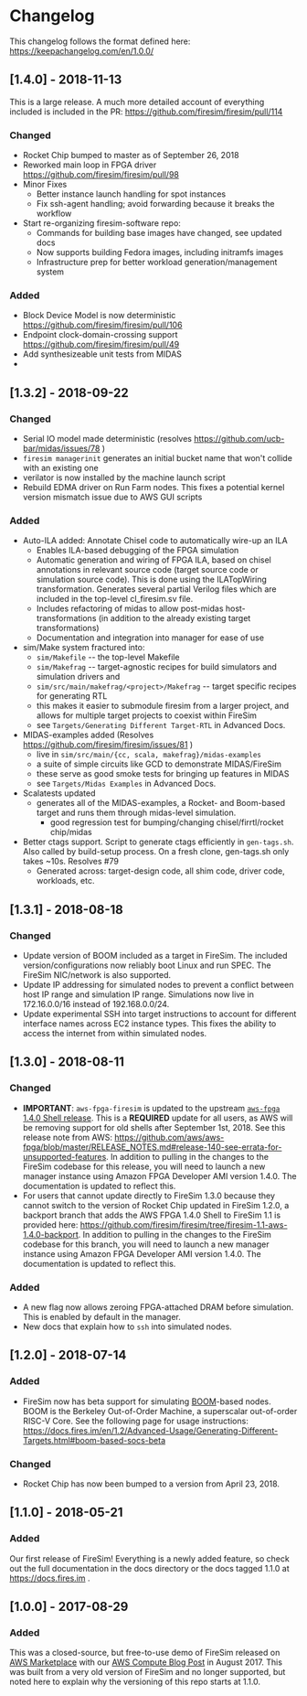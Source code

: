 # Changelog

This changelog follows the format defined here: https://keepachangelog.com/en/1.0.0/

## [1.4.0] - 2018-11-13

This is a large release. A much more detailed account of everything included is included in the PR: https://github.com/firesim/firesim/pull/114

### Changed

* Rocket Chip bumped to master as of September 26, 2018
* Reworked main loop in FPGA driver https://github.com/firesim/firesim/pull/98
* Minor Fixes
    * Better instance launch handling for spot instances
    * Fix ssh-agent handling; avoid forwarding because it breaks the workflow
* Start re-organizing firesim-software repo:
    * Commands for building base images have changed, see updated docs
    * Now supports building Fedora images, including initramfs images
    * Infrastructure prep for better workload generation/management system
    
### Added

* Block Device Model is now deterministic https://github.com/firesim/firesim/pull/106
* Endpoint clock-domain-crossing support https://github.com/firesim/firesim/pull/49
* Add synthesizeable unit tests from MIDAS
* 



## [1.3.2] - 2018-09-22

### Changed

* Serial IO model made deterministic (resolves https://github.com/ucb-bar/midas/issues/78 )
* `firesim managerinit` generates an initial bucket name that won't collide with an existing one
* verilator is now installed by the machine launch script 
* Rebuild EDMA driver on Run Farm nodes. This fixes a potential kernel version mismatch issue due to AWS GUI scripts

### Added

* Auto-ILA added: Annotate Chisel code to automatically wire-up an ILA
  * Enables ILA-based debugging of the FPGA simulation
  * Automatic generation and wiring of FPGA ILA, based on chisel annotations in relevant source code (target source code or simulation source code). This is done using the ILATopWiring transformation. Generates several partial Verilog files which are included in the top-level cl_firesim.sv file.
  * Includes refactoring of midas to allow post-midas host-transformations (in addition to the already existing target transformations)
  * Documentation and integration into manager for ease of use
* sim/Make system fractured into:
  * `sim/Makefile` -- the top-level Makefile
  * `sim/Makefrag` -- target-agnostic recipes for build simulators and simulation drivers and 
  * `sim/src/main/makefrag/<project>/Makefrag` -- target specific recipes for generating RTL
  * this makes it easier to submodule firesim from a larger project, and allows for multiple target projects to coexist within FireSim
  * see `Targets/Generating Different Target-RTL` in Advanced Docs. 
* MIDAS-examples added (Resolves https://github.com/firesim/firesim/issues/81 )
  * live in `sim/src/main/{cc, scala, makefrag}/midas-examples`
  * a suite of simple circuits like GCD to demonstrate MIDAS/FireSim
  * these serve as good smoke tests for bringing up features in MIDAS
  * see `Targets/Midas Examples` in Advanced Docs. 
* Scalatests updated
  * generates all of the MIDAS-examples, a Rocket- and Boom-based target and runs them through midas-level simulation.
    * good regression test for bumping/changing chisel/firrtl/rocket chip/midas
* Better ctags support. Script to generate ctags efficiently in `gen-tags.sh`. Also called by build-setup process. On a fresh clone, gen-tags.sh only takes ~10s. Resolves #79 
  * Generated across: target-design code, all shim code, driver code, workloads, etc.


## [1.3.1] - 2018-08-18

### Changed

* Update version of BOOM included as a target in FireSim. The included version/configurations now reliably boot Linux and run SPEC. The FireSim NIC/network is also supported.
* Update IP addressing for simulated nodes to prevent a conflict between host IP range and simulation IP range. Simulations now live in 172.16.0.0/16 instead of 192.168.0.0/24.
* Update experimental SSH into target instructions to account for different interface names across EC2 instance types. This fixes the ability to access the internet from within simulated nodes.


## [1.3.0] - 2018-08-11

### Changed

* **IMPORTANT**: `aws-fpga-firesim` is updated to the upstream [`aws-fpga` 1.4.0 Shell release](https://github.com/aws/aws-fpga/releases/tag/v1.4.0). This is a **REQUIRED** update for all users, as AWS will be removing support for old shells after September 1st, 2018. See this release note from AWS: https://github.com/aws/aws-fpga/blob/master/RELEASE_NOTES.md#release-140-see-errata-for-unsupported-features. In addition to pulling in the changes to the FireSim codebase for this release, you will need to launch a new manager instance using Amazon FPGA Developer AMI version 1.4.0. The documentation is updated to reflect this.
* For users that cannot update directly to FireSim 1.3.0 because they cannot switch to the version of Rocket Chip updated in FireSim 1.2.0, a backport branch that adds the AWS FPGA 1.4.0 Shell to FireSim 1.1 is provided here: https://github.com/firesim/firesim/tree/firesim-1.1-aws-1.4.0-backport. In addition to pulling in the changes to the FireSim codebase for this branch, you will need to launch a new manager instance using Amazon FPGA Developer AMI version 1.4.0. The documentation is updated to reflect this.

### Added

* A new flag now allows zeroing FPGA-attached DRAM before simulation. This is enabled by default in the manager.
* New docs that explain how to `ssh` into simulated nodes.


## [1.2.0] - 2018-07-14

### Added

* FireSim now has beta support for simulating [BOOM](https://github.com/ucb-bar/riscv-boom)-based nodes. BOOM is the Berkeley Out-of-Order Machine, a superscalar out-of-order RISC-V Core. See the following page for usage instructions: https://docs.fires.im/en/1.2/Advanced-Usage/Generating-Different-Targets.html#boom-based-socs-beta

### Changed

* Rocket Chip has now been bumped to a version from April 23, 2018.


## [1.1.0] - 2018-05-21

### Added

Our first release of FireSim! Everything is a newly added feature, so check out
the full documentation in the docs directory or the docs tagged 1.1.0 at 
https://docs.fires.im .


## [1.0.0] - 2017-08-29

### Added

This was a closed-source, but free-to-use demo of FireSim released on
[AWS Marketplace](https://aws.amazon.com/marketplace/pp/B0758SR46G) with our 
[AWS Compute Blog Post](https://aws.amazon.com/blogs/compute/bringing-datacenter-scale-hardware-software-co-design-to-the-cloud-with-firesim-and-amazon-ec2-f1-instances/)
in August 2017. This was built from a very old version of FireSim and no
longer supported, but noted here to explain why the versioning of this repo
starts at 1.1.0.
